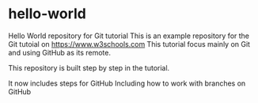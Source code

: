 # hello-world
Hello World repository for Git tutorial
This is an example repository for the Git tutoial on https://www.w3schools.com
This tutorial focus mainly on Git and using GitHub as its remote.

This repository is built step by step in the tutorial.

It now includes steps for GitHub
Including how to work with branches on GitHub